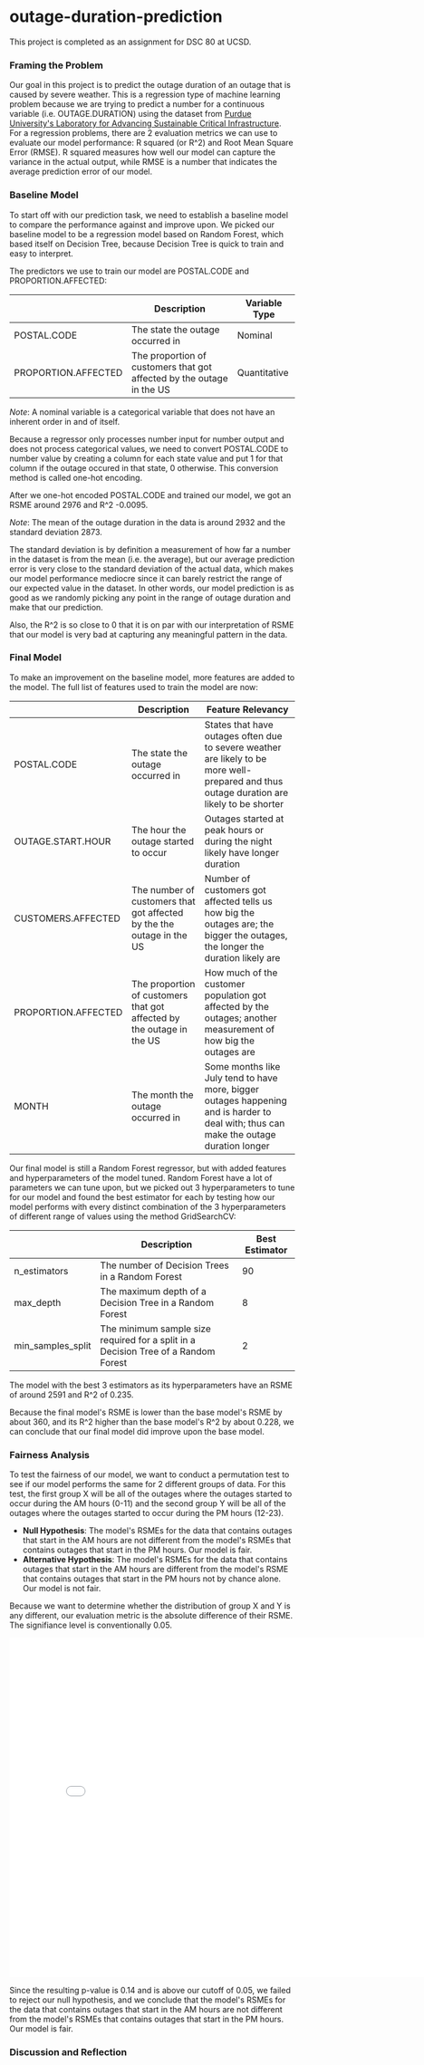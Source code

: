 # outage-duration-prediction

This project is completed as an assignment for DSC 80 at UCSD.

### Framing the Problem
Our goal in this project is to predict the outage duration of an outage that is caused by severe weather. This is a regression type of machine learning problem because we are trying to predict a number for a continuous variable (i.e. OUTAGE.DURATION) using the dataset from [Purdue University's Laboratory for Advancing Sustainable Critical Infrastructure](https://engineering.purdue.edu/LASCI/research-data/outages). For a regression problems, there are 2 evaluation metrics we can use to evaluate our model performance: R squared (or R^2) and Root Mean Square Error (RMSE). R squared measures how well our model can capture the variance in the actual output, while RMSE is a number that indicates the average prediction error of our model.

### Baseline Model
To start off with our prediction task, we need to establish a baseline model to compare the performance against and improve upon. We picked our baseline model to be a regression model based on Random Forest, which based itself on Decision Tree, because Decision Tree is quick to train and easy to interpret. 

The predictors we use to train our model are POSTAL.CODE and PROPORTION.AFFECTED:

|                     | Description                                                           | Variable Type |
|---------------------|-----------------------------------------------------------------------|---------------|
| POSTAL.CODE         | The state the outage occurred in                                      | Nominal       |
| PROPORTION.AFFECTED | The proportion of customers that got affected by the outage in the US | Quantitative  |

*Note*: A nominal variable is a categorical variable that does not have an inherent order in and of itself.

Because a regressor only processes number input for number output and does not process categorical values, we need to convert POSTAL.CODE to number value by creating a column for each state value and put 1 for that column if the outage occured in that state, 0 otherwise. This conversion method is called one-hot encoding.


After we one-hot encoded POSTAL.CODE and trained our model, we got an RSME around 2976 and R^2 -0.0095. 

*Note*: The mean of the outage duration in the data is around 2932 and the standard deviation 2873.

The standard deviation is by definition a measurement of how far a number in the dataset is from the mean (i.e. the average), but our average prediction error is very close to the standard deviation of the actual data, which makes our model performance mediocre since it can barely restrict the range of our expected value in the dataset. In other words, our model prediction is as good as we randomly picking any point in the range of outage duration and make that our prediction.

Also, the R^2 is so close to 0 that it is on par with our interpretation of RSME that our model is very bad at capturing any meaningful pattern in the data.

### Final Model
To make an improvement on the baseline model, more features are added to the model. The full list of features used to train the model are now:

|                     | Description                                                           | Feature Relevancy                                                                                                                          |
|---------------------|-----------------------------------------------------------------------|--------------------------------------------------------------------------------------------------------------------------------------------|
| POSTAL.CODE         | The state the outage occurred in                                      | States that have outages often due to severe weather are likely to be more well-prepared and thus outage duration are likely to be shorter |
| OUTAGE.START.HOUR   | The hour the outage started to occur                                  | Outages started at peak hours or during the night likely have longer duration                                                              |
| CUSTOMERS.AFFECTED  | The number of customers that got affected by the the outage in the US | Number of customers got affected tells us how big the outages are; the bigger the outages, the longer the duration likely are              |
| PROPORTION.AFFECTED | The proportion of customers that got affected by the outage in the US | How much of the customer population got affected by the outages; another measurement of how big the outages are                            |
| MONTH               | The month the outage occurred in                                      | Some months like July tend to have more, bigger outages happening and is harder to deal with; thus can make the outage duration longer     |

Our final model is still a Random Forest regressor, but with added features and hyperparameters of the model tuned. Random Forest have a lot of parameters we can tune upon, but we picked out 3 hyperparameters to tune for our model and found the best estimator for each by testing how our model performs with every distinct combination of the 3 hyperparameters of different range of values using the method GridSearchCV:

|                   | Description                                                                        | Best Estimator |
|-------------------|------------------------------------------------------------------------------------|----------------|
| n_estimators      | The number of Decision Trees in a Random Forest                                    | 90             |
| max_depth         | The maximum depth of a Decision Tree in a Random Forest                            | 8              |
| min_samples_split | The minimum sample size required for a split in a Decision Tree of a Random Forest | 2              |

The model with the best 3 estimators as its hyperparameters have an RSME of around 2591 and R^2 of 0.235.

Because the final model's RSME is lower than the base model's RSME by about 360, and its R^2 higher than the base model's R^2 by about 0.228, we can conclude that our final model did improve upon the base model.


### Fairness Analysis
To test the fairness of our model, we want to conduct a permutation test to see if our model performs the same for 2 different groups of data. For this test, the first group X will be all of the outages where the outages started to occur during the AM hours (0-11) and the second group Y will be all of the outages where the outages started to occur during the PM hours (12-23).

- **Null Hypothesis**: The model's RSMEs for the data that contains outages that start in the AM hours are not different from the model's RSMEs that contains outages that start in the PM hours. Our model is fair.
- **Alternative Hypothesis**: The model's RSMEs for the data that contains outages that start in the AM hours are different from the model's RSME that contains outages that start in the PM hours not by chance alone. Our model is not fair.

Because we want to determine whether the distribution of group X and Y is any different, our evaluation metric is the absolute difference of their RSME. The signifiance level is conventionally 0.05.

<iframe src="assets/model-fairness-test.html" width=800 height=600 frameBorder=0></iframe>

Since the resulting p-value is 0.14 and is above our cutoff of 0.05, we failed to reject our null hypothesis, and we conclude that the model's RSMEs for the data that contains outages that start in the AM hours are not different from the model's RSMEs that contains outages that start in the PM hours. Our model is fair.



### Discussion and Reflection




